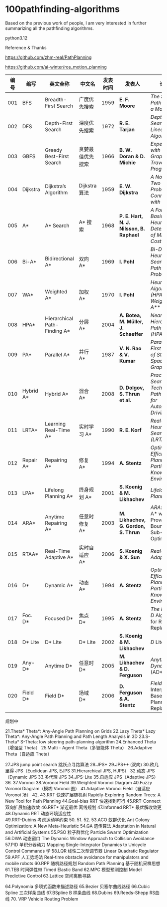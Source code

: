# 100pathfinding-algorithms

Based on the previous work of people, I am very interested in further summarizing all the pathfinding algorithms.


python3.12


Reference & Thanks

https://github.com/zhm-real/PathPlanning

https://github.com/ai-winter/ros_motion_planning





| 编号 | 缩写         | 英文全称                          | 中文名        | 发表时间 | 发表人                                       | 论文名                                                                    |
|------|--------------|---------------------------------|--------------|----------|--------------------------------------------|-------------------------------------------------------------------------|
| 001  | BFS          | Breadth-First Search            | 广度优先搜索     | 1959     | **E. F. Moore**                           | *The Shortest Path Through a Maze*                                     |
| 002  | DFS          | Depth-First Search              | 深度优先搜索     | 1972     | **R. E. Tarjan**                          | *Depth-First Search and Linear Graph Algorithms*                       |
| 003  | GBFS         | Greedy Best-First Search        | 贪婪最佳优先搜索   | 1966     | **B. W. Doran & D. Michie**               | *Experiments with the Graph Traverser Program*                         |
| 004  | Dijkstra     | Dijkstra’s Algorithm            | Dijkstra算法 | 1959     | **E. W. Dijkstra**                        | *A Note on Two Problems in Connexion with Graphs*                      |
| 005  | A*           | A* Search                      | A* 搜索     | 1968     | **P. E. Hart, N. J. Nilsson, B. Raphael** | *A Formal Basis for the Heuristic Determination of Minimum Cost Paths* |
| 006  | Bi-A*        | Bidirectional A*                | 双向 A*     | 1969     | **I. Pohl**                               | *Bi-Directional Heuristic Search in Path Problems*                     |
| 007  | WA*          | Weighted A*                    | 加权 A*     | 1970     | **I. Pohl**                               | *Heuristic Path Algorithm (HPA) – Weighted A***                       |
| 008  | HPA*         | Hierarchical Path-Finding A*    | 分层 A*     | 2004     | **A. Botea, M. Müller, J. Schaeffer**     | *Near-Optimal Hierarchical Path-Finding (HPA*)*                       |
| 009  | PA*          | Parallel A*                    | 并行 A*     | 1987     | **V. N. Rao & V. Kumar**                  | *Parallel Best-First Search of State-Space Graphs*                     |
| 010  | Hybrid A*    | Hybrid A*                      | 混合 A*     | 2008     | **D. Dolgov, S. Thrun et al.**            | *Practical Search Techniques in Path Planning for Autonomous Driving*  |
| 011  | LRTA*        | Learning Real-Time A*           | 实时学习 A*   | 1990     | **R. E. Korf**                            | *Real-Time Heuristic Search (LRTA*)*                                  |
| 012  | Repair A*    | Repairing A*                   | 修复 A*     | 1994     | **A. Stentz**                             | *Optimal and Efficient Path Planning for Partially-Known Environments* |
| 013  | LPA*         | Lifelong Planning A*           | 终身规划 A*   | 2001     | **S. Koenig & M. Likhachev**              | *Lifelong Planning A**                                                |
| 014  | ARA*         | Anytime Repairing A*          | 任意时修复 A*  | 2003     | **M. Likhachev, G. Gordon, S. Thrun**     | *ARA*: Anytime A* with Provable Bounds on Sub-Optimality*            |
| 015  | RTAA*        | Real-Time Adaptive A*          | 实时自适应 A*  | 2006     | **S. Koenig & X. Sun**                    | *Real-Time Adaptive A**                                               |
| 016  | D*           | Dynamic A*                     | 动态 A*     | 1994     | **A. Stentz**                             | *Optimal and Efficient Path Planning for Partially-Known Environments* |
| 017  | Foc. D*      | Focused D*                     | 焦点 D*     | 1995     | **A. Stentz**                             | *The Focused D* Algorithm for Real-Time Replanning*                   |
| 018  | D* Lite     | D* Lite                       | D* Lite     | 2002     | **S. Koenig & M. Likhachev**              | *D* Lite*                                                             |
| 019  | Any-D*       | Anytime D*                     | 任意时 D*    | 2005     | **M. Likhachev & D. Ferguson**            | *Anytime Dynamic A* (AD*)*                                           |
| 020  | Field D*     | Field D*                       | 场域 D*      | 2006     | **D. Ferguson & A. Stentz**               | *Field D*: An Interpolation-Based Path Planner and Replanner*         |

规划中


21.Theta* Theta*: Any-Angle Path Planning on Grids
22.Lazy Theta* Lazy Theta*: Any-Angle Path Planning and Path Length Analysis in 3D
23.S-Theta* S-Theta: low steering path-planning algorithm
24.Enhanced Theta（增强型 Theta）
25.Multi - Agent Theta（多智能体 Theta）
26.Adaptive Theta（自适应 Theta）

27.JPS  jump point search 跳跃点寻路算法
28.JPS+
29.JPS++  (双向)
30.欧几里得 JPS（Euclidean JPS, EJPS
31.Hierarchical JPS, HJPS）
32.动态 JPS（Dynamic JPS
33.多代理 JPS
34.JPS-Lite
35.自适应 JPS（Adaptive JPS）
36.
37.Voronoi
38.Voronoi Field
39.Weighted Voronoi Diagram
40.Fuzzy Voronoi Diagram（模糊 Voronoi 图）
41.Adaptive Voronoi Field（自适应 Voronoi 场）
42.
43.RRT 快速扩展随机树 Rapidly-Exploring Random Trees: A New Tool for Path Planning
44.Goal-bias RRT    快速找到可行
45.RRT-Connect    双向扩展加速收敛
46.RRT*    渐近最优    离线规划
47.Informed RRT*    最优解收敛更
48.Dynamic RRT    动态环境适应性    
49.RRT-Dubins    考虑运动学约束
50.
51.
52.
53.ACO 蚁群优化 Ant Colony Optimization: A New Meta-Heuristic
54.GA 遗传算法 Adaptation in Natural and Artificial Systems
55.PSO 粒子群优化 Particle Swarm Optimization
56.DWA 动态窗口 The Dynamic Window Approach to Collision Avoidance
57.PID 单积分器动力 Mapping Single-Integrator Dynamics to Unicycle Control Commands 学
58.LQR 线性二次型调节器  Linear Quadratic Regulator 
59.APF  人工势场法 Real-time obstacle avoidance for manipulators and mobile robots
60.RPP 随机路径规划 Random Path Planning 基于随机采样思想
61.TEB 时间弹性带 Timed Elastic Band
62.MPC 模型预测控制 Model Predictive Control
63.Lattice  空间离散寻路

64.Polynomia 多项式函数来描述路径
65.Bezier 贝塞尔曲线路径
66.Cubic Spline 三次样条曲线
67.BSpline B 样条曲线
68.Dubins
69.Reeds-Shepp RS曲线
70. VRP Vehicle Routing Problem
